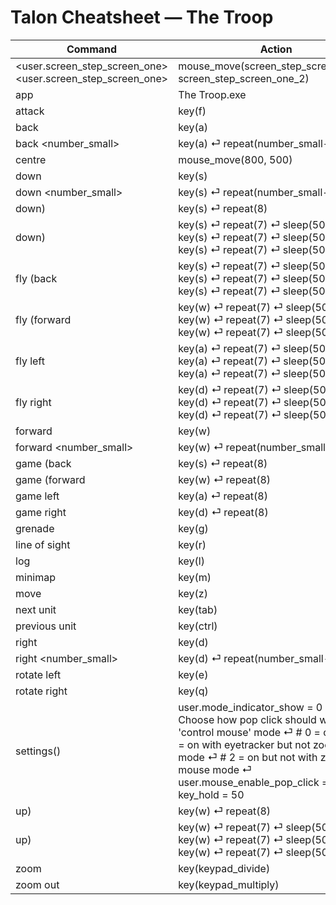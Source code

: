 # Talon Cheatsheet — The Troop

Command | Action | Source
--- | --- | ---
<user.screen_step_screen_one> <user.screen_step_screen_one> | mouse_move(screen_step_screen_one_1, screen_step_screen_one_2) | games/the_troop.talon
app | The Troop.exe | games/the_troop.talon
attack | key(f) | games/the_troop.talon
back | key(a) | games/the_troop.talon
back <number_small> | key(a) ⏎     repeat(number_small-1) | games/the_troop.talon
centre | mouse_move(800, 500) | games/the_troop.talon
down | key(s) | games/the_troop.talon
down <number_small> | key(s) ⏎     repeat(number_small-1) | games/the_troop.talon
down) | key(s) ⏎     repeat(8) | games/the_troop.talon
down) | key(s) ⏎     repeat(7) ⏎     sleep(50ms) ⏎     key(s) ⏎     repeat(7) ⏎     sleep(50ms) ⏎     key(s) ⏎     repeat(7) ⏎     sleep(50ms) | games/the_troop.talon
fly (back | key(s) ⏎     repeat(7) ⏎     sleep(50ms) ⏎     key(s) ⏎     repeat(7) ⏎     sleep(50ms) ⏎     key(s) ⏎     repeat(7) ⏎     sleep(50ms) | games/the_troop.talon
fly (forward | key(w) ⏎     repeat(7) ⏎     sleep(50ms) ⏎     key(w) ⏎     repeat(7) ⏎     sleep(50ms) ⏎     key(w) ⏎     repeat(7) ⏎     sleep(50ms) | games/the_troop.talon
fly left | key(a) ⏎     repeat(7) ⏎     sleep(50ms) ⏎     key(a) ⏎     repeat(7) ⏎     sleep(50ms) ⏎     key(a) ⏎     repeat(7) ⏎     sleep(50ms) | games/the_troop.talon
fly right | key(d) ⏎     repeat(7) ⏎     sleep(50ms) ⏎     key(d) ⏎     repeat(7) ⏎     sleep(50ms) ⏎     key(d) ⏎     repeat(7) ⏎     sleep(50ms) | games/the_troop.talon
forward | key(w) | games/the_troop.talon
forward <number_small> | key(w) ⏎     repeat(number_small-1) | games/the_troop.talon
game (back | key(s) ⏎     repeat(8) | games/the_troop.talon
game (forward | key(w) ⏎     repeat(8) | games/the_troop.talon
game left | key(a) ⏎     repeat(8) | games/the_troop.talon
game right | key(d) ⏎     repeat(8) | games/the_troop.talon
grenade | key(g) | games/the_troop.talon
line of sight | key(r) | games/the_troop.talon
log | key(l) | games/the_troop.talon
minimap | key(m) | games/the_troop.talon
move | key(z) | games/the_troop.talon
next unit | key(tab) | games/the_troop.talon
previous unit | key(ctrl) | games/the_troop.talon
right | key(d) | games/the_troop.talon
right <number_small> | key(d) ⏎     repeat(number_small-1) | games/the_troop.talon
rotate left | key(e) | games/the_troop.talon
rotate right | key(q) | games/the_troop.talon
settings() | user.mode_indicator_show = 0 ⏎     # Choose how pop click should work in 'control mouse' mode ⏎     # 0 = off ⏎     # 1 = on with eyetracker but not zoom mouse mode ⏎     # 2 = on but not with zoom mouse mode ⏎     user.mouse_enable_pop_click = 0 ⏎     key_hold = 50 | games/the_troop.talon
up) | key(w) ⏎     repeat(8) | games/the_troop.talon
up) | key(w) ⏎     repeat(7) ⏎     sleep(50ms) ⏎     key(w) ⏎     repeat(7) ⏎     sleep(50ms) ⏎     key(w) ⏎     repeat(7) ⏎     sleep(50ms) | games/the_troop.talon
zoom | key(keypad_divide) | games/the_troop.talon
zoom out | key(keypad_multiply) | games/the_troop.talon
